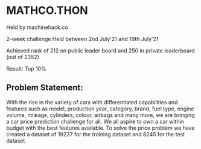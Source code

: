 # MATHCO.THON
Held by machinehack.co

2-week challenge
Held between 2nd July'21 and 19th July'21

Achieved rank of 212 on public leader board and 250 in private leaderboard (out of 2352)

Result: Top 10%

## Problem Statement:
With the rise in the variety of cars with differentiated capabilities and features such as model, production year, category, brand, fuel type, engine volume, mileage, cylinders, colour, airbags and many more, we are bringing a car price prediction challenge for all. We all aspire to own a car within budget with the best features available. To solve the price problem we have created a dataset of 19237 for the training dataset and 8245 for the test dataset.
